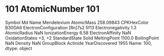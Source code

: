 # 101 AtomicNumber                      101
Symbol                             Md
Name                      Mendelevium
AtomicMass                  258.09843
CPKHexColor                    B30DA6
ElectronConfiguration    [Rn]7s2 5f13
Electronegativity                 1.3
AtomicRadius                      NaN
IonizationEnergy                 6.58
ElectronAffinity                  NaN
OxidationStates                +3, +2
StandardState                   Solid
MeltingPoint                   1100.0
BoilingPoint                      NaN
Density                           NaN
GroupBlock                   Actinide
YearDiscovered                   1955
Name: 100, dtype: object